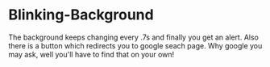 # Blinking-Background

The background keeps changing every .7s and finally you get an alert. Also there is a button which redirects you to google seach page.
Why google you may ask, well you'll have to find that on your own!

